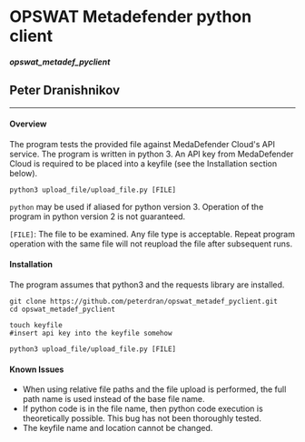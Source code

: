 # OPSWAT Metadefender python client
##### opswat_metadef_pyclient
## Peter Dranishnikov
---

#### Overview

The program tests the provided file against MedaDefender Cloud's API service. 
The program is written in python 3. 
An API key from MedaDefender Cloud is required to be placed into a keyfile (see the Installation section below). 

```
python3 upload_file/upload_file.py [FILE]
```

`python` may be used if aliased for python version 3. Operation of the program in python version 2 is not guaranteed. 

`[FILE]`: The file to be examined. Any file type is acceptable. 
Repeat program operation with the same file will not reupload the file after subsequent runs. 

#### Installation
The program assumes that python3 and the requests library are installed. 

```
git clone https://github.com/peterdran/opswat_metadef_pyclient.git
cd opswat_metadef_pyclient

touch keyfile
#insert api key into the keyfile somehow

python3 upload_file/upload_file.py [FILE]
```

#### Known Issues
* When using relative file paths and the file upload is performed, the full path name is used instead of the base file name. 
* If python code is in the file name, then python code execution is theoretically possible. This bug has not been thoroughly tested. 
* The keyfile name and location cannot be changed. 


